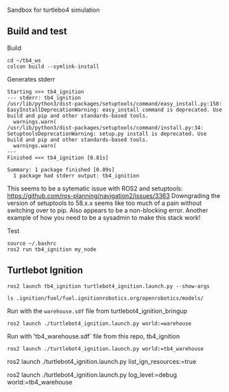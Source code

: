 Sandbox for turtlebo4 simulation 

## Build and test

Build
```
cd ~/tb4_ws
colcon build --symlink-install
```

Generates stderr
```
Starting >>> tb4_ignition
--- stderr: tb4_ignition                   
/usr/lib/python3/dist-packages/setuptools/command/easy_install.py:158: EasyInstallDeprecationWarning: easy_install command is deprecated. Use build and pip and other standards-based tools.
  warnings.warn(
/usr/lib/python3/dist-packages/setuptools/command/install.py:34: SetuptoolsDeprecationWarning: setup.py install is deprecated. Use build and pip and other standards-based tools.
  warnings.warn(
---
Finished <<< tb4_ignition [0.81s]

Summary: 1 package finished [0.89s]
  1 package had stderr output: tb4_ignition
```

This seems to be a sytematic issue with ROS2 and setuptools: https://github.com/ros-planning/navigation2/issues/3363
Downgrading the version of setuptools to 58.x.x seems like too much of a pain without switching over to pip.
Also appears to be a non-blocking error.
Another example of how you need to be a sysadmin to make this stack work!

Test
```
source ~/.bashrc
ros2 run tb4_ignition my_node 
```


## Turtlebot Ignition

```
ros2 launch tb4_ignition turtlebot4_ignition.launch.py --show-args
```

```
ls .ignition/fuel/fuel.ignitionrobotics.org/openrobotics/models/
```

Run with the `warehouse.sdf` file from turtlebot4_ignition_bringup
```
ros2 launch ./turtlebot4_ignition.launch.py world:=warehouse
```

Run with 'tb4_warehouse.sdf` file from this repo, tb4_ignition
```
ros2 launch ./turtlebot4_ignition.launch.py world:=tb4_warehouse
```


ros2 launch ./turtlebot4_ignition.launch.py list_ign_resources:=true

ros2 launch ./turtlebot4_ignition.launch.py log_level:=debug world:=tb4_warehouse
